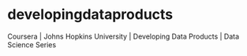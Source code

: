 # developingdataproducts
Coursera | Johns Hopkins University | Developing Data Products | Data Science Series
